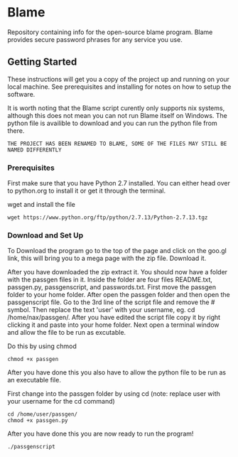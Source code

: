 # Blame

Repository containing info for the open-source blame program. Blame provides secure password phrases for any service you use. 

## Getting Started

These instructions will get you a copy of the project up and running on your local machine. See prerequisites and installing for notes on how to setup the software. 

It is worth noting that the Blame script curently only supports nix systems, although this does not mean you can not run Blame itself on Windows. The python file is availible to download and you can run the python file from there. 

```THE PROJECT HAS BEEN RENAMED TO BLAME, SOME OF THE FILES MAY STILL BE NAMED DIFFERENTLY```

### Prerequisites

First make sure that you have Python 2.7 installed. You can either head over to python.org to install it or get it through the terminal.


wget and install the file
```
wget https://www.python.org/ftp/python/2.7.13/Python-2.7.13.tgz
```

### Download and Set Up 

To Download the program go to the top of the page and click on the goo.gl link, this will bring you to a mega page with the zip file. Download it. 

After you have downloaded the zip extract it. You should now have a folder with the passgen files in it. Inside the folder are four files README.txt, passgen.py, passgenscript, and passwords.txt. First move the passgen folder to your home folder. After open the passgen folder and then open the passgenscript file. Go to the 3rd line of the script file and remove the # symbol. Then replace the text 'user' with your username, eg. cd /home/nax/passgen/. After you have edited the script file copy it by right clicking it and paste into your home folder. Next open a terminal window and allow the file to be run as excutable.

Do this by using chmod
```
chmod +x passgen
```
After you have done this you also have to allow the python file to be run as an executable file. 

First change into the passgen folder by using cd (note: replace user with your username for the cd command)
```
cd /home/user/passgen/
chmod +x passgen.py
```
After you have done this you are now ready to run the program!

```
./passgenscript
```

